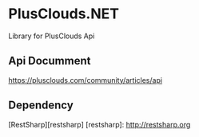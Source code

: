 # PlusClouds.NET

Library for PlusClouds Api

## Api Documment
https://plusclouds.com/community/articles/api

## Dependency
[RestSharp][restsharp]
[restsharp]:       http://restsharp.org
